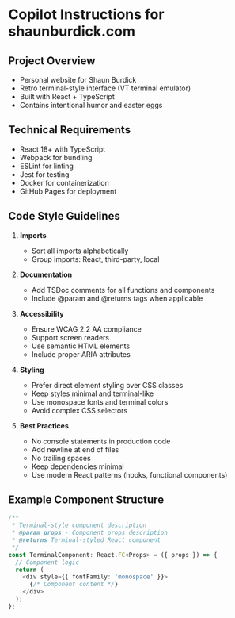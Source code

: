 # Copilot Instructions for shaunburdick.com

## Project Overview
- Personal website for Shaun Burdick
- Retro terminal-style interface (VT terminal emulator)
- Built with React + TypeScript
- Contains intentional humor and easter eggs

## Technical Requirements
- React 18+ with TypeScript
- Webpack for bundling
- ESLint for linting
- Jest for testing
- Docker for containerization
- GitHub Pages for deployment

## Code Style Guidelines
1. **Imports**
   - Sort all imports alphabetically
   - Group imports: React, third-party, local

2. **Documentation**
   - Add TSDoc comments for all functions and components
   - Include @param and @returns tags when applicable

3. **Accessibility**
   - Ensure WCAG 2.2 AA compliance
   - Support screen readers
   - Use semantic HTML elements
   - Include proper ARIA attributes

4. **Styling**
   - Prefer direct element styling over CSS classes
   - Keep styles minimal and terminal-like
   - Use monospace fonts and terminal colors
   - Avoid complex CSS selectors

5. **Best Practices**
   - No console statements in production code
   - Add newline at end of files
   - No trailing spaces
   - Keep dependencies minimal
   - Use modern React patterns (hooks, functional components)

## Example Component Structure
```typescript
/**
 * Terminal-style component description
 * @param props - Component props description
 * @returns Terminal-styled React component
 */
const TerminalComponent: React.FC<Props> = ({ props }) => {
  // Component logic
  return (
    <div style={{ fontFamily: 'monospace' }}>
      {/* Component content */}
    </div>
  );
};
```
